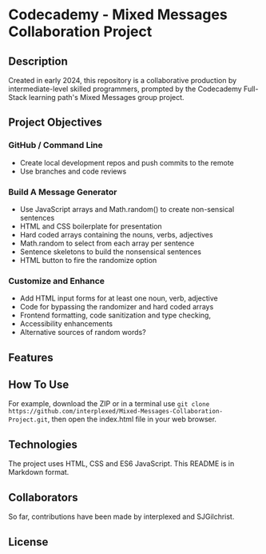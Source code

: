 
# Codecademy - Mixed Messages Collaboration Project


## Description
Created in early 2024, this repository is a collaborative production by intermediate-level skilled programmers, prompted by the Codecademy Full-Stack learning path's Mixed Messages group project.


## Project Objectives
### GitHub / Command Line
* Create local development repos and push commits to the remote
* Use branches and code reviews


### Build A Message Generator
* Use JavaScript arrays and Math.random() to create non-sensical sentences
* HTML and CSS boilerplate for presentation
* Hard coded arrays containing the nouns, verbs, adjectives
* Math.random to select from each array per sentence
* Sentence skeletons to build the nonsensical sentences
* HTML button to fire the randomize option


### Customize and Enhance
* Add HTML input forms for at least one noun, verb, adjective
* Code for bypassing the randomizer and hard coded arrays
* Frontend formatting, code sanitization and type checking, 
* Accessibility enhancements
* Alternative sources of random words?


## Features


## How To Use
For example, download the ZIP or in a terminal use `git clone https://github.com/interplexed/Mixed-Messages-Collaboration-Project.git`, then open the index.html file in your web browser.


## Technologies
The project uses HTML, CSS and ES6 JavaScript.  This README is in Markdown format.


## Collaborators
So far, contributions have been made by interplexed and SJGilchrist.


## License



